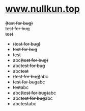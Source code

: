 # www.nullkun.top
~~(test for bug)~~   
~~test for bug~~   
~~test~~   
 - ~~(test for bug)~~   
 - ~~test for bug~~   
 - ~~test~~  
 - abc~~(test for bug)~~  
 - abc~~test for bug~~   
 - abc~~test~~  
 - ~~(test for bug)~~abc   
 - ~~test for bug~~abc   
 - ~~test~~abc  
 - abc~~(test for bug)~~abc  
 - abc~~test for bug~~abc   
 - abc~~test~~abc  
